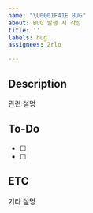 ```yaml
---
name: "\U0001F41E BUG"
about: BUG 발생 시 작성
title: ''
labels: bug
assignees: 2rlo

---
```


## Description
관련 설명

## To-Do
- [ ]
- [ ]

## ETC
기타 설명
